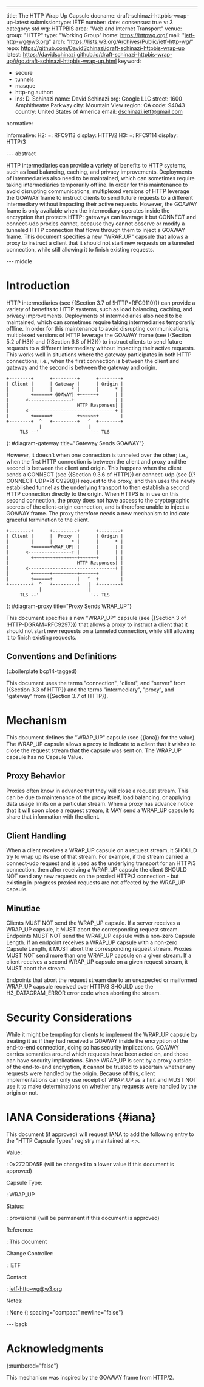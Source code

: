 ---
title: The HTTP Wrap Up Capsule
docname: draft-schinazi-httpbis-wrap-up-latest
submissiontype: IETF
number:
date:
consensus: true
v: 3
category: std
wg: HTTPBIS
area: "Web and Internet Transport"
venue:
  group: "HTTP"
  type: "Working Group"
  home: https://httpwg.org/
  mail: "ietf-http-wg@w3.org"
  arch: "https://lists.w3.org/Archives/Public/ietf-http-wg/"
  repo: https://github.com/DavidSchinazi/draft-schinazi-httpbis-wrap-up
  latest: https://davidschinazi.github.io/draft-schinazi-httpbis-wrap-up/#go.draft-schinazi-httpbis-wrap-up.html
keyword:
  - secure
  - tunnels
  - masque
  - http-ng
author:
  -
    ins: D. Schinazi
    name: David Schinazi
    org: Google LLC
    street: 1600 Amphitheatre Parkway
    city: Mountain View
    region: CA
    code: 94043
    country: United States of America
    email: dschinazi.ietf@gmail.com


normative:

informative:
  H2:
    =: RFC9113
    display: HTTP/2
  H3:
    =: RFC9114
    display: HTTP/3


--- abstract

HTTP intermediaries can provide a variety of benefits to HTTP systems, such as
load balancing, caching, and privacy improvements. Deployments of
intermediaries also need to be maintained, which can sometimes require taking
intermediaries temporarily offline. In order for this maintenance to avoid
disrupting communications, multiplexed versions of HTTP leverage the GOAWAY
frame to instruct clients to send future requests to a different intermediary
without impacting their active requests. However, the GOAWAY frame is only
available when the intermediary operates inside the encryption that protects
HTTP: gateways can leverage it but CONNECT and connect-udp proxies cannot,
because they cannot observe or modify a tunneled HTTP connection that flows
through them to inject a GOAWAY frame. This document specifies a new "WRAP_UP"
capsule that allows a proxy to instruct a client that it should not start new
requests on a tunneled connection, while still allowing it to finish existing
requests.

--- middle

# Introduction

HTTP intermediaries (see {{Section 3.7 of !HTTP=RFC9110}}) can provide a
variety of benefits to HTTP systems, such as load balancing, caching, and
privacy improvements. Deployments of intermediaries also need to be maintained,
which can sometimes require taking intermediaries temporarily offline. In order
for this maintenance to avoid disrupting communications, multiplexed versions
of HTTP leverage the GOAWAY frame (see {{Section 5.2 of H3}} and {{Section 6.8
of H2}}) to instruct clients to send future requests to a different
intermediary without impacting their active requests. This works well in
situations where the gateway participates in both HTTP connections; i.e., when
the first connection is between the client and gateway and the second is
between the gateway and origin.

~~~ aasvg
+--------+      +---------+      +--------+
| Client |      | Gateway |      | Origin |
|        |      |       * |      |      * |
|        +======+ GOAWAY| +~~~~~~+      | |
|      <----------------+               | |
|                         HTTP Responses| |
|      <--------------------------------+ |
|        +======+         +~~~~~~+        |
+--------+  ^   +---------+   ^  +--------+
            |                 |
     TLS --'                   '-- TLS
~~~
{: #diagram-gateway title="Gateway Sends GOAWAY"}

However, it doesn't when one connection is tunneled over the other; i.e., when
the first HTTP connection is between the client and proxy and the second is
between the client and origin. This happens when the client sends a CONNECT
(see {{Section 9.3.6 of HTTP}}) or connect-udp (see {{?CONNECT-UDP=RFC9298}})
request to the proxy, and then uses the newly established tunnel as the
underlying transport to then establish a second HTTP connection directly to the
origin. When HTTPS is in use on this second connection, the proxy does not have
access to the cryptographic secrets of the client-origin connection, and is
therefore unable to inject a GOAWAY frame. The proxy therefore needs a new
mechanism to indicate graceful termination to the client.

~~~ aasvg
+--------+      +---------+      +--------+
| Client |      |  Proxy  |      | Origin |
|        |      |       * |      |      * |
|        +======+WRAP_UP| |      |      | |
|      <----------------+ |      |      | |
|        +~~~~~~~~~~~~~~~~+~~~~~~+      | |
|                         HTTP Responses| |
|      <--------------------------------+ |
|        +~~~~~~+~~~~~~~~~+~~~~~~+        |
|        +======+         |   ^  +        |
+--------+  ^   +---------+   |  +--------+
            |                 |
     TLS --'                   '-- TLS
~~~
{: #diagram-proxy title="Proxy Sends WRAP_UP"}

This document specifies a new "WRAP_UP" capsule (see {{Section 3 of
!HTTP-DGRAM=RFC9297}}) that allows a proxy to instruct a client that it should
not start new requests on a tunneled connection, while still allowing it to
finish existing requests.

## Conventions and Definitions

{::boilerplate bcp14-tagged}

This document uses the terms "connection", "client", and "server" from
{{Section 3.3 of HTTP}} and the terms "intermediary", "proxy", and "gateway"
from {{Section 3.7 of HTTP}}.

# Mechanism

This document defines the "WRAP_UP" capsule (see {{iana}} for the value). The
WRAP_UP capsule allows a proxy to indicate to a client that it wishes to close
the request stream that the capsule was sent on. The WRAP_UP capsule has no
Capsule Value.

## Proxy Behavior

Proxies often know in advance that they will close a request stream. This can
be due to maintenance of the proxy itself, load balancing, or applying data
usage limits on a particular stream. When a proxy has advance notice that it
will soon close a request stream, it MAY send a WRAP_UP capsule to share that
information with the client.

## Client Handling

When a client receives a WRAP_UP capsule on a request stream, it SHOULD try to
wrap up its use of that stream. For example, if the stream carried a
connect-udp request and is used as the underlying transport for an HTTP/3
connection, then after receiving a WRAP_UP capsule the client SHOULD NOT send
any new requests on the proxied HTTP/3 connection - but existing in-progress
proxied requests are not affected by the WRAP_UP capsule.

## Minutiae

Clients MUST NOT send the WRAP_UP capsule. If a server receives a WRAP_UP
capsule, it MUST abort the corresponding request stream. Endpoints MUST NOT
send the WRAP_UP capsule with a non-zero Capsule Length. If an endpoint
receives a WRAP_UP capsule with a non-zero Capsule Length, it MUST abort the
corresponding request stream. Proxies MUST NOT send more than one WRAP_UP
capsule on a given stream. If a client receives a second WRAP_UP capsule on a
given request stream, it MUST abort the stream.

Endpoints that abort the request stream due to an unexpected or malformed
WRAP_UP capsule received over HTTP/3 SHOULD use the H3_DATAGRAM_ERROR error
code when aborting the stream.

# Security Considerations

While it might be tempting for clients to implement the WRAP_UP capsule by
treating it as if they had received a GOAWAY inside the encryption of the
end-to-end connection, doing so has security implications. GOAWAY carries
semantics around which requests have been acted on, and those can have security
implications. Since WRAP_UP is sent by a proxy outside of the end-to-end
encryption, it cannot be trusted to ascertain whether any requests were handled
by the origin. Because of this, client implementations can only use receipt of
WRAP_UP as a hint and MUST NOT use it to make determinations on whether any
requests were handled by the origin or not.

# IANA Considerations {#iana}

This document (if approved) will request IANA to add the following entry to the
"HTTP Capsule Types" registry maintained at
<[](https://www.iana.org/assignments/masque)>.

Value:

: 0x272DDA5E (will be changed to a lower value if this document is approved)

Capsule Type:

: WRAP_UP

Status:

: provisional (will be permanent if this document is approved)

Reference:

: This document

Change Controller:

: IETF

Contact:

: ietf-http-wg@w3.org

Notes:

: None
{: spacing="compact" newline="false"}

--- back

# Acknowledgments
{:numbered="false"}

This mechanism was inspired by the GOAWAY frame from HTTP/2.
